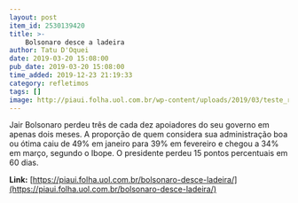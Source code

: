 ```yaml
---
layout: post
item_id: 2530139420
title: >-
    Bolsonaro desce a ladeira
author: Tatu D'Oquei
date: 2019-03-20 15:08:00
pub_date: 2019-03-20 15:08:00
time_added: 2019-12-23 21:19:33
category: refletimos
tags: []
image: http://piaui.folha.uol.com.br/wp-content/uploads/2019/03/teste_redes_2003.jpg
---
```


Jair Bolsonaro perdeu três de cada dez apoiadores do seu governo em apenas dois meses. A proporção de quem considera sua administração boa ou ótima caiu de 49% em janeiro para 39% em fevereiro e chegou a 34% em março, segundo o Ibope. O presidente perdeu 15 pontos percentuais em 60 dias.

**Link:** [https://piaui.folha.uol.com.br/bolsonaro-desce-ladeira/](https://piaui.folha.uol.com.br/bolsonaro-desce-ladeira/)

